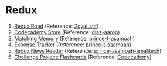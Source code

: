 # Redux
1. [Redux Road](redux-road-core-concepts) (Reference: [ZoyaLatif](https://github.com/ZoyaLatif/Redux-Road))
1. [Codecademy Store](codecademy-store) (Reference: [diaz-aaron](https://github.com/diaz-aaron/codecademy-store))
1. [Matching Memory](matching-memory-react-redux) (Reference: [prince-t-asamoah](https://github.com/prince-t-asamoah/matching-memory))
1. [Expense Tracker](redux-expense-tracker) (Reference: [prince-t-asamoah](https://github.com/prince-t-asamoah/expense-tracker))
1. [Redux News Reader](redux-news-reader) (Reference: [prince-asamoah-amalitech](https://github.com/prince-asamoah-amalitech/redux-news-reader))
1. [Challenge Project: Flashcards](react-redux-flashcards) (Reference: [Codecademy](https://discuss.codecademy.com/t/flashcards-challenge-project-redux/576779))